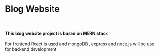 <h1>Blog Website</h1>
<br />
<h4>This blog website project is based on MERN stack </h4>
<p>For frontend React is used and mongoDB , express and node.js will be use for backend development</p>
